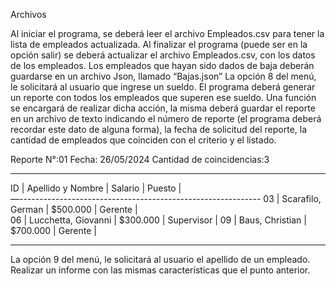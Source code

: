 Archivos

Al iniciar el programa, se deberá leer el archivo Empleados.csv para tener la lista de empleados actualizada.
Al finalizar el programa (puede ser en la opción salir) se deberá actualizar el archivo Empleados.csv, con los datos de los empleados.
Los empleados que hayan sido dados de baja deberán guardarse en un archivo Json, llamado “Bajas.json”
La opción 8 del menú, le solicitará al usuario que ingrese un sueldo. El programa deberá generar un reporte con todos los empleados que superen ese sueldo. Una función se encargará de realizar dicha acción, la misma deberá guardar el reporte en un archivo de texto indicando el número de reporte (el programa deberá recordar este dato de alguna forma), la fecha de solicitud del reporte, la cantidad de empleados que coinciden con el criterio y el listado.

Reporte N°:01
Fecha: 26/05/2024
Cantidad de coincidencias:3

---

ID | Apellido y Nombre | Salario | Puesto |  
—------------------------------------------------------------
03 | Scarafilo, German | $500.000 | Gerente |  
06 | Lucchetta, Giovanni | $300.000 | Supervisor |
09 | Baus, Christian | $700.000 | Gerente |

---

La opción 9 del menú, le solicitará al usuario el apellido de un empleado. Realizar un informe con las mismas características que el punto anterior.
